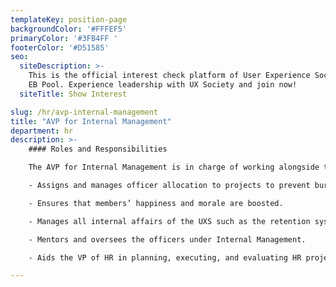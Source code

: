 ```yaml
---
templateKey: position-page
backgroundColor: '#FFFEF5'
primaryColor: '#3FB4FF '
footerColor: '#D51585'
seo:
  siteDescription: >-
    This is the official interest check platform of User Experience Society for
    EB Pool. Experience leadership with UX Society and join now!
  siteTitle: Show Interest

slug: /hr/avp-internal-management
title: "AVP for Internal Management"
department: hr
description: >-
    #### Roles and Responsibilities

    The AVP for Internal Management is in charge of working alongside the VP of Human Resources in managing the manpower within the organization. They should execute the following tasks:

    - Assigns and manages officer allocation to projects to prevent burnout.

    - Ensures that members’ happiness and morale are boosted.

    - Manages all internal affairs of the UXS such as the retention system, officer allocation, conflict resolution, member research, and wellbeing evaluation.

    - Mentors and oversees the officers under Internal Management.

    - Aids the VP of HR in planning, executing, and evaluating HR projects and initiatives.

---
```


